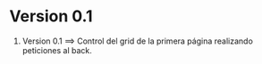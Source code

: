 # Version 0.1

1. Version 0.1 ==> Control del grid de la primera página realizando peticiones al back.